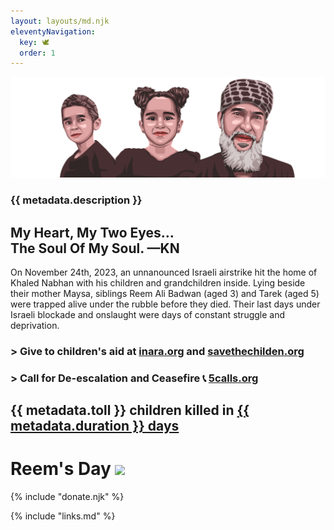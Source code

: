 ```yaml
---
layout: layouts/md.njk
eleventyNavigation:
  key: 🕊
  order: 1
---
```

![Tarek, Khaled and Reem](/img/cover.png)
### {{ metadata.description }}
## My Heart, My Two Eyes…<br/>The Soul Of My Soul. —KN

On November 24th, 2023, an unnanounced Israeli airstrike hit the home of Khaled Nabhan with his children and grandchildren inside. Lying beside their mother Maysa, siblings Reem Ali Badwan (aged 3) and Tarek (aged 5) were trapped alive under the rubble before they died. Their last days under Israeli blockade and onslaught were days of constant struggle and deprivation.


<div class="row">
<div class="col">

### > Give to children's aid at [inara.org](https://www.instagram.com/inaraorg/) and [savethechilden.org](https://www.instagram.com/savethechildren)
### > Call for De-escalation and Ceasefire 📞 [5calls.org](https://5calls.org/issue/israel-palestine-gaza-war-hamas-ceasefire/)

</div>
<div class="col">

## {{ metadata.toll }} children killed in [{{ metadata.duration }} days](https://www.instagram.com/euromedhr/)
</div>
</div>

# Reem's Day <img src="https://chart.googleapis.com/chart?cht=qr&chs=120x120&chl={{ metadata.url }}" class="pull-right hide-xs hide-sm hide-md hide-lg" />

{% include "donate.njk" %}
<div class="hide-pr">

{% include "links.md" %}

</div>